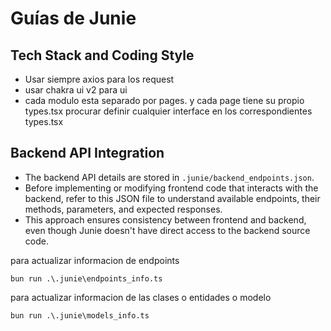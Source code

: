 # Guías de Junie

## Tech Stack and Coding Style
- Usar siempre axios para los request
- usar chakra ui v2 para ui
- cada modulo esta separado por pages. y cada page tiene su propio types.tsx
   procurar definir cualquier interface en los correspondientes types.tsx

## Backend API Integration
- The backend API details are stored in `.junie/backend_endpoints.json`.
- Before implementing or modifying frontend code that interacts with the backend, refer to this JSON file to understand available endpoints, their methods, parameters, and expected responses.
- This approach ensures consistency between frontend and backend, even though Junie doesn't have direct access to the backend source code.

para actualizar informacion de endpoints
```
bun run .\.junie\endpoints_info.ts
```

para actualizar informacion de las clases o entidades o modelo
```
bun run .\.junie\models_info.ts
```